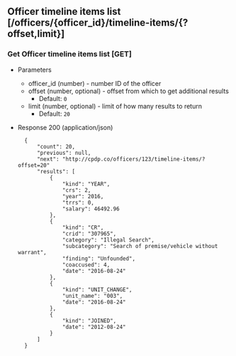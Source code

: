 ## Officer timeline items list [/officers/{officer_id}/timeline-items/{?offset,limit}]

### Get Officer timeline items list [GET]

+ Parameters
    + officer_id (number) - number ID of the officer
    + offset (number, optional) - offset from which to get additional results
        + Default: `0`
    + limit (number, optional) - limit of how many results to return
        + Default: `20`

+ Response 200 (application/json)

        {
            "count": 20,
            "previous": null,
            "next": "http://cpdp.co/officers/123/timeline-items/?offset=20"
            "results": [
                {
                    "kind": "YEAR",
                    "crs": 2,
                    "year": 2016,
                    "trrs": 0,
                    "salary": 46492.96
                },
                {
                    "kind": "CR",
                    "crid": "307965",
                    "category": "Illegal Search",
                    "subcategory": "Search of premise/vehicle without warrant",
                    "finding": "Unfounded",
                    "coaccused": 4,
                    "date": "2016-08-24"
                },
                {
                    "kind": "UNIT_CHANGE",
                    "unit_name": "003",
                    "date": "2016-08-24"
                },
                {
                    "kind": "JOINED",
                    "date": "2012-08-24"
                }
            ]
        }
